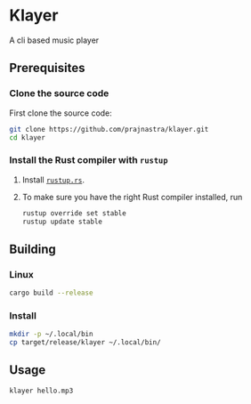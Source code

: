 # Klayer
A cli based music player

## Prerequisites

### Clone the source code

First clone the source code:

```sh
git clone https://github.com/prajnastra/klayer.git
cd klayer 
```

### Install the Rust compiler with `rustup`

1. Install [`rustup.rs`](https://rustup.rs/).

3. To make sure you have the right Rust compiler installed, run

   ```sh
   rustup override set stable
   rustup update stable
   ```

## Building

### Linux 

```sh
cargo build --release
```

### Install
```sh
mkdir -p ~/.local/bin
cp target/release/klayer ~/.local/bin/
```

## Usage
```bash
klayer hello.mp3
```

